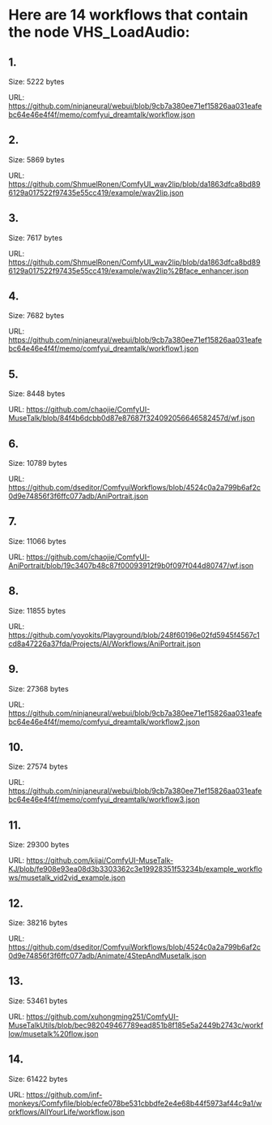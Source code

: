 # Here are 14 workflows that contain the node VHS_LoadAudio:

## 1. 

Size: 5222 bytes

URL: https://github.com/ninjaneural/webui/blob/9cb7a380ee71ef15826aa031eafebc64e46e4f4f/memo/comfyui_dreamtalk/workflow.json

## 2. 

Size: 5869 bytes

URL: https://github.com/ShmuelRonen/ComfyUI_wav2lip/blob/da1863dfca8bd896129a017522f97435e55cc419/example/wav2lip.json

## 3. 

Size: 7617 bytes

URL: https://github.com/ShmuelRonen/ComfyUI_wav2lip/blob/da1863dfca8bd896129a017522f97435e55cc419/example/wav2lip%2Bface_enhancer.json

## 4. 

Size: 7682 bytes

URL: https://github.com/ninjaneural/webui/blob/9cb7a380ee71ef15826aa031eafebc64e46e4f4f/memo/comfyui_dreamtalk/workflow1.json

## 5. 

Size: 8448 bytes

URL: https://github.com/chaojie/ComfyUI-MuseTalk/blob/84f4b6dcbb0d87e87687f324092056646582457d/wf.json

## 6. 

Size: 10789 bytes

URL: https://github.com/dseditor/ComfyuiWorkflows/blob/4524c0a2a799b6af2c0d9e74856f3f6ffc077adb/AniPortrait.json

## 7. 

Size: 11066 bytes

URL: https://github.com/chaojie/ComfyUI-AniPortrait/blob/19c3407b48c87f00093912f9b0f097f044d80747/wf.json

## 8. 

Size: 11855 bytes

URL: https://github.com/yoyokits/Playground/blob/248f60196e02fd5945f4567c1cd8a47226a37fda/Projects/AI/Workflows/AniPortrait.json

## 9. 

Size: 27368 bytes

URL: https://github.com/ninjaneural/webui/blob/9cb7a380ee71ef15826aa031eafebc64e46e4f4f/memo/comfyui_dreamtalk/workflow2.json

## 10. 

Size: 27574 bytes

URL: https://github.com/ninjaneural/webui/blob/9cb7a380ee71ef15826aa031eafebc64e46e4f4f/memo/comfyui_dreamtalk/workflow3.json

## 11. 

Size: 29300 bytes

URL: https://github.com/kijai/ComfyUI-MuseTalk-KJ/blob/fe908e93ea08d3b3303362c3e19928351f53234b/example_workflows/musetalk_vid2vid_example.json

## 12. 

Size: 38216 bytes

URL: https://github.com/dseditor/ComfyuiWorkflows/blob/4524c0a2a799b6af2c0d9e74856f3f6ffc077adb/Animate/4StepAndMusetalk.json

## 13. 

Size: 53461 bytes

URL: https://github.com/xuhongming251/ComfyUI-MuseTalkUtils/blob/bec982049467789ead851b8f185e5a2449b2743c/workflow/musetalk%20flow.json

## 14. 

Size: 61422 bytes

URL: https://github.com/inf-monkeys/Comfyfile/blob/ecfe078be531cbbdfe2e4e68b44f5973af44c9a1/workflows/AllYourLife/workflow.json

